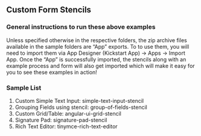 ## Custom Form Stencils

### General instructions to run these above examples

Unless specified otherwise in the respective folders, the zip archive files available in the sample folders are “App” exports. To to use them, you will need to import them via App Designer (Kickstart App) -> Apps -> Import App. Once the “App” is successfully imported, the stencils along with an example process and form will also get imported which will make it easy for you to see these examples in action!

### Sample List

1. Custom Simple Text Input: simple-text-input-stencil
2. Grouping Fields using stencil: group-of-fields-stencil
3. Custom Grid/Table: angular-ui-grid-stencil
4. Signature Pad: signature-pad-stencil
5. Rich Text Editor: tinymce-rich-text-editor


